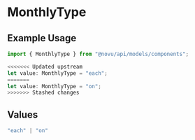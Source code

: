 # MonthlyType

## Example Usage

```typescript
import { MonthlyType } from "@novu/api/models/components";

<<<<<<< Updated upstream
let value: MonthlyType = "each";
=======
let value: MonthlyType = "on";
>>>>>>> Stashed changes
```

## Values

```typescript
"each" | "on"
```
